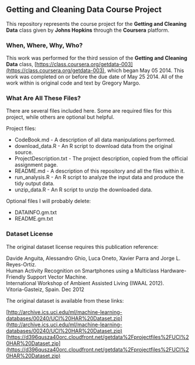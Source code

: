 ## Getting and Cleaning Data Course Project

This repository represents the course project for the **Getting and Cleaning Data** class
given by **Johns Hopkins** through the **Coursera** platform.

### When, Where, Why, Who?

This work was performed for the third session of the **Getting and Cleaning Data** class,
[https://class.coursera.org/getdata-003](https://class.coursera.org/getdata-003),
which began May 05 2014.
This work was completed on or before the due date of May 25 2014.
All of the work within is original code and text by Gregory Margo.

### What Are All These Files?

There are several files included here.
Some are required files for this project, while others are optional but helpful.

Project files:

- CodeBook.md - A description of all data manipulations performed.
- download_data.R - An R script to download data from the original source.
- ProjectDescription.txt - The project description, copied from the official assignment page.
- README.md - A description of this repository and all the files within it.
- run_analysis.R - An R script to analyze the input data and produce the tidy output data.
- unzip_data.R - An R script to unzip the downloaded data.

Optional files I will probably delete:

- DATAINFO.gm.txt
- README.gm.txt


### Dataset License

The original dataset license requires this publication reference:

Davide Anguita, Alessandro Ghio, Luca Oneto, Xavier Parra and Jorge L. Reyes-Ortiz.<br/>
Human Activity Recognition on Smartphones using a Multiclass Hardware-Friendly Support Vector Machine.<br/>
International Workshop of Ambient Assisted Living (IWAAL 2012).<br/>
Vitoria-Gasteiz, Spain. Dec 2012<br/>

The original dataset is available from these links:

[http://archive.ics.uci.edu/ml/machine-learning-databases/00240/UCI%20HAR%20Dataset.zip](http://archive.ics.uci.edu/ml/machine-learning-databases/00240/UCI%20HAR%20Dataset.zip)<br/>
[https://d396qusza40orc.cloudfront.net/getdata%2Fprojectfiles%2FUCI%20HAR%20Dataset.zip](https://d396qusza40orc.cloudfront.net/getdata%2Fprojectfiles%2FUCI%20HAR%20Dataset.zip)
